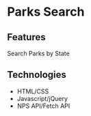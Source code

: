 # Parks Search #

## Features ##
Search Parks by State

## Technologies ##
* HTML/CSS
* Javascript/jQuery
* NPS API/Fetch API